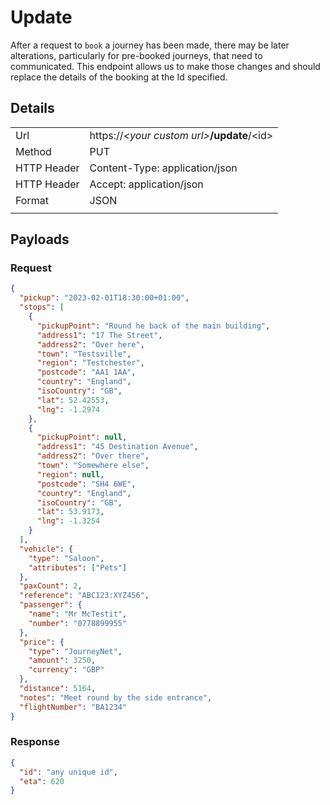 # Update

After a request to `book` a journey has been made, there may be later alterations, particularly for pre-booked journeys, that need to communicated. This endpoint allows us to make those changes and should replace the details of the booking at the Id specified.

## Details

|             |                                                |
| ----------- | ---------------------------------------------- |
| Url         | https://_\<your custom url\>_**/update**/\<id> |
| Method      | PUT                                            |
| HTTP Header | Content-Type: application/json                 |
| HTTP Header | Accept: application/json                       |
| Format      | JSON                                           |
|             |                                                |

## Payloads

### Request

```json
{
  "pickup": "2023-02-01T18:30:00+01:00",
  "stops": [
    {
      "pickupPoint": "Round he back of the main building",
      "address1": "17 The Street",
      "address2": "Over here",
      "town": "Testsville",
      "region": "Testchester",
      "postcode": "AA1 1AA",
      "country": "England",
      "isoCountry": "GB",
      "lat": 52.42553,
      "lng": -1.2974
    },
    {
      "pickupPoint": null,
      "address1": "45 Destination Avenue",
      "address2": "Over there",
      "town": "Somewhere else",
      "region": null,
      "postcode": "SH4 6WE",
      "country": "England",
      "isoCountry": "GB",
      "lat": 53.9173,
      "lng": -1.3254
    }
  ],
  "vehicle": {
    "type": "Saloon",
    "attributes": ["Pets"]
  },
  "paxCount": 2,
  "reference": "ABC123:XYZ456",
  "passenger": {
    "name": "Mr McTestit",
    "number": "0778899955"
  },
  "price": {
    "type": "JourneyNet",
    "amount": 3250,
    "currency": "GBP"
  },
  "distance": 5164,
  "notes": "Meet round by the side entrance",
  "flightNumber": "BA1234"
}
```

### Response

```json
{
  "id": "any unique id",
  "eta": 620
}
```
